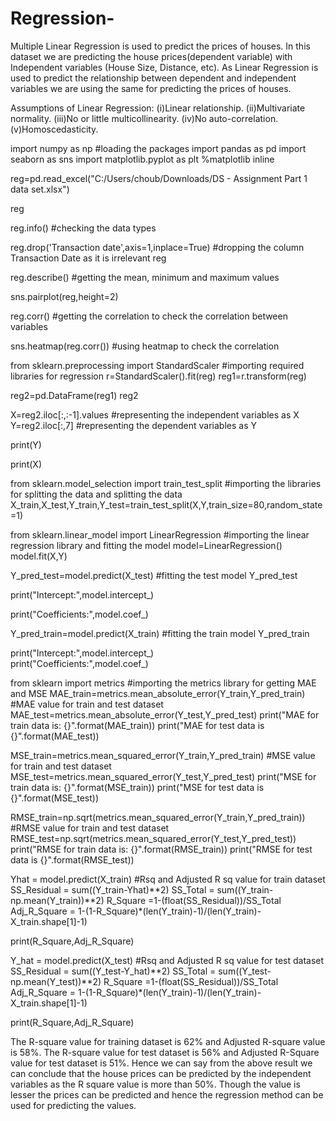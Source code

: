 # Regression-
Multiple Linear Regression is used to predict the prices of houses.
In this dataset we are predicting the house prices(dependent variable) with Independent variables (House Size, Distance, etc).
As Linear Regression is used to predict the relationship between dependent and independent variables we are using the same for predicting the prices of houses.

Assumptions of Linear Regression:
(i)Linear relationship.
(ii)Multivariate normality.
(iii)No or little multicollinearity.
(iv)No auto-correlation.
(v)Homoscedasticity.

import numpy as np                     #loading the packages
import pandas as pd
import seaborn as sns
import matplotlib.pyplot as plt
%matplotlib inline

reg=pd.read_excel("C:/Users/choub/Downloads/DS - Assignment Part 1 data set.xlsx")

reg

reg.info()   #checking the data types

reg.drop('Transaction date',axis=1,inplace=True)  #dropping the column Transaction Date as it is irrelevant
reg

reg.describe()    #getting the mean, minimum and maximum values

sns.pairplot(reg,height=2)

reg.corr()       #getting the correlation to check the correlation between variables

sns.heatmap(reg.corr())         #using heatmap to check the correlation 

from sklearn.preprocessing import StandardScaler   #importing required libraries for regression
r=StandardScaler().fit(reg)
reg1=r.transform(reg)

reg2=pd.DataFrame(reg1)
reg2

X=reg2.iloc[:,:-1].values    #representing the independent variables as X
Y=reg2.iloc[:,7]             #representing the dependent variables as Y

print(Y)

print(X)           

from sklearn.model_selection import train_test_split    #importing the libraries for splitting the data and splitting the data
X_train,X_test,Y_train,Y_test=train_test_split(X,Y,train_size=80,random_state=1)

from sklearn.linear_model import LinearRegression   #importing the linear regression library and fitting the model
model=LinearRegression()
model.fit(X,Y)

Y_pred_test=model.predict(X_test)     #fitting the test model
Y_pred_test

print("Intercept:",model.intercept_)

print("Coefficients:",model.coef_)

Y_pred_train=model.predict(X_train)  #fitting the train model
Y_pred_train

print("Intercept:",model.intercept_)    
print("Coefficients:",model.coef_)

from sklearn import metrics                     #importing the metrics library for getting MAE and MSE
MAE_train=metrics.mean_absolute_error(Y_train,Y_pred_train)    #MAE value for train and test dataset
MAE_test=metrics.mean_absolute_error(Y_test,Y_pred_test)
print("MAE for train data is: {}".format(MAE_train))
print("MAE for test data is {}".format(MAE_test))

MSE_train=metrics.mean_squared_error(Y_train,Y_pred_train)   #MSE value for train and test dataset
MSE_test=metrics.mean_squared_error(Y_test,Y_pred_test)
print("MSE for train data is: {}".format(MSE_train))
print("MSE for test data is {}".format(MSE_test))

RMSE_train=np.sqrt(metrics.mean_squared_error(Y_train,Y_pred_train))   #RMSE value for train and test dataset
RMSE_test=np.sqrt(metrics.mean_squared_error(Y_test,Y_pred_test))
print("RMSE for train data is: {}".format(RMSE_train))
print("RMSE for test data is {}".format(RMSE_test))

Yhat = model.predict(X_train)                     #Rsq and Adjusted R sq value for train dataset
SS_Residual = sum((Y_train-Yhat)**2)
SS_Total = sum((Y_train-np.mean(Y_train))**2)
R_Square =1-(float(SS_Residual))/SS_Total
Adj_R_Square = 1-(1-R_Square)*(len(Y_train)-1)/(len(Y_train)-X_train.shape[1]-1)

print(R_Square,Adj_R_Square)

Y_hat = model.predict(X_test)                 #Rsq and Adjusted R sq value for test dataset
SS_Residual = sum((Y_test-Y_hat)**2)
SS_Total = sum((Y_test-np.mean(Y_test))**2)
R_Square =1-(float(SS_Residual))/SS_Total
Adj_R_Square = 1-(1-R_Square)*(len(Y_train)-1)/(len(Y_train)-X_train.shape[1]-1)

print(R_Square,Adj_R_Square)

The R-square value for training dataset is 62% and Adjusted R-square value is 58%.
The R-square value for test dataset is 56% and Adjusted R-Square value for test dataset is 51%.
Hence we can say from the above result we can conclude that the house prices can be predicted by the independent variables as the R square value is more than 50%. Though the value is lesser the prices can be predicted and hence the regression method can be used for predicting the values.
